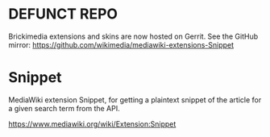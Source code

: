 # DEFUNCT REPO
Brickimedia extensions and skins are now hosted on Gerrit. See the GitHub mirror: https://github.com/wikimedia/mediawiki-extensions-Snippet

# Snippet
MediaWiki extension Snippet, for getting a plaintext snippet of the article for a given search term from the API.

https://www.mediawiki.org/wiki/Extension:Snippet
